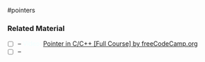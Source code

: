 #pointers

### Related Material

- [ ] – <font color="azure"> Video: </font>[Pointer in C/C++ [Full Course] by freeCodeCamp.org](https://youtu.be/zuegQmMdy8M?si=4ZN_IzWbRyvLjMSO)
- [ ] – 